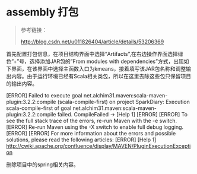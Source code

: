 # assembly 打包


> 参考链接：
>
> <http://blog.csdn.net/u011826404/article/details/53206369>







首先配置打包信息，在项目结构界面中选择“Artifacts”,在右边操作界面选择绿色”+”号，选择添加JAR包的”From modules with dependencies”方式，出现如下界面，在该界面中选择主函数入口为kmeans，接着填写该JAR包名称和调整输出内容。由于运行环境已经有Scala相关类包，所以在这里去除这些包只保留项目的输出内容。




[ERROR] Failed to execute goal net.alchim31.maven:scala-maven-plugin:3.2.2:compile (scala-compile-first) on project SparkDiary: Execution scala-compile-first of goal net.alchim31.maven:scala-maven-plugin:3.2.2:compile failed. CompileFailed -> [Help 1]
[ERROR] 
[ERROR] To see the full stack trace of the errors, re-run Maven with the -e switch.
[ERROR] Re-run Maven using the -X switch to enable full debug logging.
[ERROR] 
[ERROR] For more information about the errors and possible solutions, please read the following articles:
[ERROR] [Help 1] http://cwiki.apache.org/confluence/display/MAVEN/PluginExecutionException

删除项目中的spring相关内容。